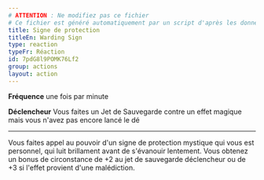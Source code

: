 ```yaml
---
# ATTENTION : Ne modifiez pas ce fichier
# Ce fichier est généré automatiquement par un script d'après les données du module Foundry VTT officiel et de sa traduction
title: Signe de protection
titleEn: Warding Sign
type: reaction
typeFr: Réaction
id: 7pdG8l9POMK76Lf2
group: actions
layout: action
---
```

<p><strong>Fréquence</strong> une fois par minute</p><p><strong>Déclencheur</strong> Vous faites un Jet de Sauvegarde contre un effet magique mais vous n'avez pas encore lancé le dé</p><hr /><p>Vous faites appel au pouvoir d'un signe de protection mystique qui vous est personnel, qui luit brillament avant de s'évanouir lentement. Vous obtenez un bonus de circonstance de +2 au jet de sauvegarde déclencheur ou de +3 si l'effet provient d'une malédiction.</p>
